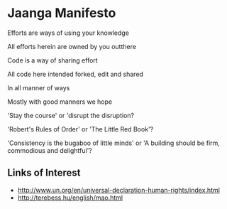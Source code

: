 Jaanga Manifesto
===

Efforts are ways of using your knowledge

All efforts herein are owned by you outthere

Code is a way of sharing effort

All code here intended forked, edit and shared

In all manner of ways

Mostly with good manners we hope


'Stay the course' or 'disrupt the disruption?

'Robert's Rules of Order' or 'The Little Red Book'?

'Consistency is the bugaboo of little minds' or 'A building should be firm, commodious and delightful'?


## Links of Interest


* http://www.un.org/en/universal-declaration-human-rights/index.html
* http://terebess.hu/english/mao.html